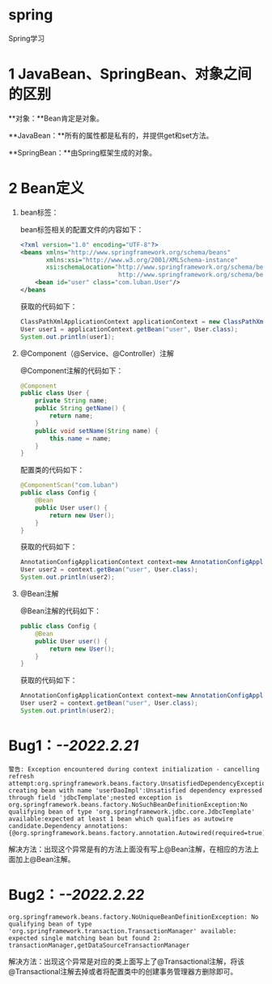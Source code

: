 # spring
Spring学习



# 1 JavaBean、SpringBean、对象之间的区别

**对象：**Bean肯定是对象。

**JavaBean：**所有的属性都是私有的，并提供get和set方法。

**SpringBean：**由Spring框架生成的对象。



# 2 Bean定义

1. bean标签：<bean/>

   bean标签相关的配置文件的内容如下：

   ```xml
   <?xml version="1.0" encoding="UTF-8"?>
   <beans xmlns="http://www.springframework.org/schema/beans"
          xmlns:xsi="http://www.w3.org/2001/XMLSchema-instance"
          xsi:schemaLocation="http://www.springframework.org/schema/beans
                              http://www.springframework.org/schema/beans/spring-beans.xsd">
       <bean id="user" class="com.luban.User"/>
   </beans
   ```

   获取的代码如下：

   ```java
   ClassPathXmlApplicationContext applicationContext = new ClassPathXmlApplicationContext("spring.xml");
   User user1 = applicationContext.getBean("user", User.class);
   System.out.println(user1);
   ```

2. @Component（@Service、@Controller）注解

   @Component注解的代码如下：

   ```java
   @Component
   public class User {
       private String name;
       public String getName() {
           return name;
       }
       public void setName(String name) {
           this.name = name;
       }
   }
   ```

   配置类的代码如下：

   ```java
   @ComponentScan("com.luban")
   public class Config {
       @Bean
       public User user() {
           return new User();
       }
   }
   ```

   获取的代码如下：

   ```java
   AnnotationConfigApplicationContext context=new AnnotationConfigApplicationContext(Config.class);
   User user2 = context.getBean("user", User.class);
   System.out.println(user2);
   ```

3. @Bean注解

   @Bean注解的代码如下：

   ```java
   public class Config {
       @Bean
       public User user() {
           return new User();
       }
   }
   ```

   获取的代码如下：

   ```java
   AnnotationConfigApplicationContext context=new AnnotationConfigApplicationContext(Config.class);
   User user2 = context.getBean("user", User.class);
   System.out.println(user2);
   ```





# Bug1：*--2022.2.21*

```
警告: Exception encountered during context initialization - cancelling refresh attempt:org.springframework.beans.factory.UnsatisfiedDependencyException:Error creating bean with name 'userDaoImpl':Unsatisfied dependency expressed through field 'jdbcTemplate';nested exception is org.springframework.beans.factory.NoSuchBeanDefinitionException:No qualifying bean of type 'org.springframework.jdbc.core.JdbcTemplate' available:expected at least 1 bean which qualifies as autowire candidate.Dependency annotations: {@org.springframework.beans.factory.annotation.Autowired(required=true)}
```

解决方法：出现这个异常是有的方法上面没有写上@Bean注解，在相应的方法上面加上@Bean注解。



# Bug2：*--2022.2.22*

```
org.springframework.beans.factory.NoUniqueBeanDefinitionException: No qualifying bean of type 'org.springframework.transaction.TransactionManager' available: expected single matching bean but found 2: transactionManager,getDataSourceTransactionManager
```

解决方法：出现这个异常是对应的类上面写上了@Transactional注解，将该@Transactional注解去掉或者将配置类中的创建事务管理器方删除即可。

